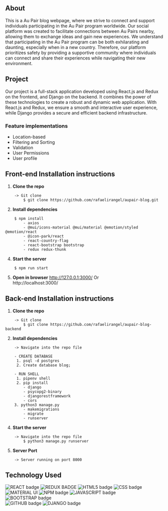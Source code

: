 ## About
This is a Au Pair blog webpage, where we strive to connect and support individuals participating in the Au Pair program worldwide. Our social platform was created to facilitate connections between Au Pairs nearby, allowing them to exchange ideas and gain new experiences. We understand that participating in the Au Pair program can be both exhilarating and daunting, especially when in a new country. Therefore, our platform prioritizes safety by providing a supportive community where individuals can connect and share their experiences while navigating their new environment.

## Project
Our project is a full-stack application developed using React.js and Redux on the frontend, and Django on the backend. It combines the power of these technologies to create a robust and dynamic web application. With React.js and Redux, we ensure a smooth and interactive user experience, while Django provides a secure and efficient backend infrastructure.


### Feature implementations
- Location-based 
- Filtering and Sorting
- Validation 
- User Permissions
- User profile

## Front-end Installation instructions
1. **Clone the repo** 
```
    -> Git clone 
        $ git clone https://github.com/rafaelirangel/aupair-blog.git
```
2. **Install dependencies**
```
    $ npm install 
        - axios
        - @mui/icons-material @mui/material @emotion/styled @emotion/react   
        - @icon-park/react 
        - react-country-flag
        - react-bootstrap bootstrap
        - redux redux-thunk

```
4. **Start the server**
```
    $ npm run start
```
5. **Open in browser**
http://127.0.0.1:3000/ Or  
http://localhost:3000/

## Back-end Installation instructions
1. **Clone the repo** 
```
    -> Git clone 
        $ git clone https://github.com/rafaelirangel/aupair-blog-backend
```
2. **Install dependencies**
```
    -> Navigate into the repo file

    - CREATE DATABASE 
     1. psql -d postgres
     2. Create database blog;

    - RUN SHELL
     1. pipenv shell 
     2. pip install
        - django 
        - psycopg2-binary 
        - djangorestframework 
        - cors
    3. python3 manage.py
        - makemigrations
        - migrate
        - runserver    
```
4. **Start the server**
```
    -> Navigate into the repo file
        $ python3 manage.py runserver
```
5. **Server Port**     
```  
    -> Server running on port 8000     
```

## Technology Used
![REACT badge](https://img.shields.io/badge/React-20232A?style=for-the-badge&logo=react&logoColor=61DAFB)
![REDUX BADGE](https://img.shields.io/badge/Redux-593D88?style=for-the-badge&logo=redux&logoColor=white)
![HTML5 badge](https://img.shields.io/badge/HTML5-E34F26?style=for-the-badge&logo=html5&logoColor=white)
![CSS badge](https://img.shields.io/badge/CSS3-1572B6?style=for-the-badge&logo=css3&logoColor=white)
![MATERIAL UI](https://img.shields.io/badge/Material%20UI-007FFF?style=for-the-badge&logo=mui&logoColor=white)
![NPM badge](https://img.shields.io/badge/npm-CB3837?style=for-the-badge&logo=npm&logoColor=white)
![JAVASCRIPT badge](https://img.shields.io/badge/JavaScript-323330?style=for-the-badge&logo=javascript&logoColor=F7DF1E)  
![BOOTSTRAP badge](https://img.shields.io/badge/Bootstrap-563D7C?style=for-the-badge&logo=bootstrap&logoColor=white)  
![GITHUB badge](https://img.shields.io/badge/GitHub-100000?style=for-the-badge&logo=github&logoColor=white)
![DJANGO badge](https://img.shields.io/badge/Django-092E20?style=for-the-badge&logo=django&logoColor=green)
